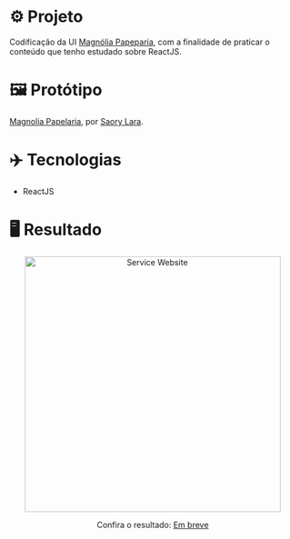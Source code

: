 # ⚙️ Projeto

Codificação da UI <a href="https://www.figma.com/proto/lfpEDHdUgAb5DtLk0lW7JZ/MAGNOLIA-PAPELARIA?scaling=scale-down-width&page-id=0%3A1&node-id=2%3A2">Magnólia Papeparia</a>, com a finalidade de praticar o conteúdo que tenho estudado sobre ReactJS.

# 🖼 Protótipo

<a href="https://www.figma.com/proto/lfpEDHdUgAb5DtLk0lW7JZ/MAGNOLIA-PAPELARIA?scaling=scale-down-width&page-id=0%3A1&node-id=2%3A2">Magnolia Papelaria</a>, por <a href="https://twitter.com/s40ry">Saory Lara</a>.

# ✈️ Tecnologias

- ReactJS

# 🖥️ Resultado

<div align="center">
  <img alt="Service Website" src="https://i.imgur.com/5bcCYSV.png" width="450px">
  <p>Confira o resultado: <a href="">Em breve</a></p>
</div>

